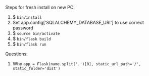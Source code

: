 Steps for fresh install on new PC:
1. $ `bin/install`
2. Set app.config['SQLALCHEMY_DATABASE_URI'] to use correct password
3. $ `source bin/activate`
4. $ `bin/flask build`
4. $ `bin/flask run`


Questions:
1. Why `app = Flask(name.split('.')[0], static_url_path='/', static_folder='dist')`
 